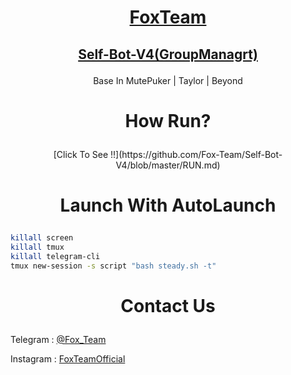 # <p align="center">[FoxTeam](https://instagram.com/foxteamofficial)
## <p align="center">[Self-Bot-V4(GroupManagrt)](https://Github.com/Fox-Team/Self-Bot-V4)

<p align="center">Base In MutePuker | Taylor | Beyond

# <p align="center">How Run?

<p align="center">[Click To See !!](https://github.com/Fox-Team/Self-Bot-V4/blob/master/RUN.md)

# <p align="center">Launch With AutoLaunch

```sh
killall screen
killall tmux
killall telegram-cli
tmux new-session -s script "bash steady.sh -t"

```

# <p align="center">Contact Us

Telegram : [@Fox_Team](https://telegram.me/Fox_Team)

Instagram : [FoxTeamOfficial](https://instagram.com/FoxTeamOfficial)


